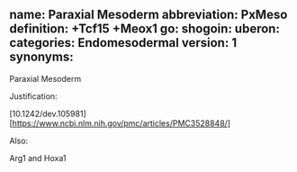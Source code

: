 name: Paraxial Mesoderm 
abbreviation: PxMeso
definition: +Tcf15 +Meox1
go:
shogoin: 
uberon:
categories: Endomesodermal
version: 1
synonyms:
---

Paraxial Mesoderm

Justification:

[10.1242/dev.105981]
[https://www.ncbi.nlm.nih.gov/pmc/articles/PMC3528848/]

Also:

Arg1 and Hoxa1
